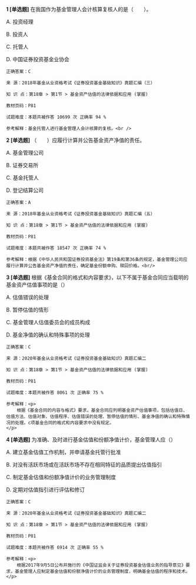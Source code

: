 **1 [单选题]** 在我国作为基金管理人会计核算复核人的是（&emsp;&emsp;）。

A. 投资经理

B. 投资人

C. 托管人

D. 中国证券投资基金业协会

```
正确答案：C

来 源：2018年基金从业资格考试《证券投资基金基础知识》真题汇编（三）

知 识 点：第18章 > 第1节 > 基金资产估值的法律依据和应用 (掌握)

教材页码：P81

试题难度：本题共被作答 10699 次 正确率 94 %

参考解释：基金托管人进行基金管理人会计核算的复核。<br />
```


**2 [单选题]** （　　）应履行计算并公告基金资产净值的责任。

A. 基金管理公司

B. 证券交易所

C. 基金托管人

D. 登记结算公司<br/>

```
正确答案：A

来 源：2018年基金从业资格考试《证券投资基金基础知识》真题汇编（五）

知 识 点：第18章 > 第1节 > 基金资产估值的法律依据和应用 (掌握)

教材页码：P81

试题难度：本题共被作答 18547 次 正确率 74 %

参考解释：根据《中华人民共和国证券投资基金法》第19条和第36条的规定，基金管理公司应履行计算并公告基金资产净值的责任，确定基金份额申购、赎回价格。<br/>
```


**3 [单选题]** 根据《基金合同的格式和内容要求》，以下不属于基金合同应当载明的基金资产估值事项的是（）

A. 估值错误的处理

B. 暂停估值的情形

C. 基金管理人估值委员会的成员构成

D. 基金净值的确认和特殊事项的处理 

```
正确答案：C

来 源：2020年基金从业资格考试《证券投资基金基础知识》真题汇编二

知 识 点：第18章 > 第1节 > 基金资产估值的法律依据和应用 (掌握)

教材页码：P81

试题难度：本题共被作答 8061 次 正确率 75 %

参考解释：<p>
	根据《基金合同的内容与格式》要求，基金合同应列明基金资产估值事项，包括估值日、估值方法、估值对象、估值程序、估值错误的处理、暂停估值的情形、基金净值的确认和特殊情况的处理。c项基金合同的格式和内容要求中没有规定。
</p>
```


**4 [单选题]** 为准确、及时进行基金估值和份额净值计价，基金管理人应（）

A. 建立基金估值工作机制，并申请基金托管行批准

B. 对没有活跃市场或在活跃市场不存在相同特征的品质提出估值指引

C. 制定基金估值和份额净值计价的业务管理制度

D. 定期对估值指引进行评估和修订&nbsp;&nbsp;

```
正确答案：C

来 源：2020年基金从业资格考试《证券投资基金基础知识》真题汇编二

知 识 点：第18章 > 第1节 > 基金资产估值的法律依据和应用 (掌握)

教材页码：P81

试题难度：本题共被作答 6914 次 正确率 55 %

参考解释：<p>
	根据2017年9月5日公布并施行的《中国证监会关于证券投资基金估值业务的指导意见》要求，基金管理人应制定基金估值和份额净值计价的业务管理制度，明确基金估值的程序和技术。
</p>
```

